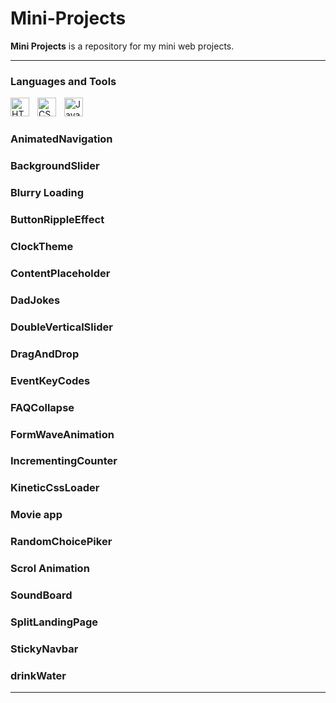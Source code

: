 # **Mini-Projects**

**Mini Projects** is a repository for my mini web projects.

---

### Languages and Tools

<img align="left" alt="HTML" width="30px" style="padding-right:10px;" src="https://cdn.jsdelivr.net/gh/devicons/devicon/icons/html5/html5-plain.svg" />
<img align="left" alt="CSS" width="30px" style="padding-right:10px;" src="https://cdn.jsdelivr.net/gh/devicons/devicon/icons/css3/css3-plain.svg" />
<img align="left" alt="JavaScript" width="30px" style="padding-right:10px;" src="https://cdn.jsdelivr.net/gh/devicons/devicon/icons/javascript/javascript-plain.svg" />
<br />

#

### AnimatedNavigation

### BackgroundSlider

### Blurry Loading

### ButtonRippleEffect

### ClockTheme

### ContentPlaceholder

### DadJokes

### DoubleVerticalSlider

### DragAndDrop

### EventKeyCodes

### FAQCollapse

### FormWaveAnimation

### IncrementingCounter

### KineticCssLoader

### Movie app

### RandomChoicePiker

### Scrol Animation

### SoundBoard

### SplitLandingPage

### StickyNavbar

### drinkWater

---

